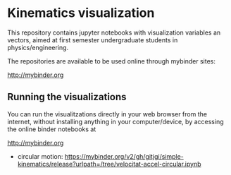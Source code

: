 # Kinematics visualization

This repository contains jupyter notebooks with visualization variables an vectors, aimed at first semester undergraduate students in physics/engineering.

The repositories are available to be used online through mybinder sites:

http://mybinder.org

## Running the visualizations

You can run the visualitzations directly in your web browser from the internet, without installing anything in your computer/device, by accessing the online binder notebooks at

http://mybinder.org

- circular motion:
https://mybinder.org/v2/gh/gitjgi/simple-kinematics/release?urlpath=/tree/velocitat-accel-circular.ipynb
